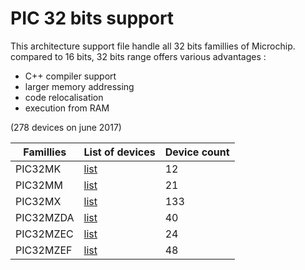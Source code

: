 # PIC 32 bits support

This architecture support file handle all 32 bits famillies of Microchip. compared to 16 bits, 32 bits range offers various advantages :

* C++ compiler support
* larger memory addressing
* code relocalisation
* execution from RAM

(278 devices on june 2017)

|Famillies|List of devices|Device count|
|---------|---------------|------------|
|PIC32MK|[list](../pic32mk/README.md)|12|
|PIC32MM|[list](../pic32mm/README.md)|21|
|PIC32MX|[list](../pic32mx/README.md)|133|
|PIC32MZDA|[list](../pic32mzda/README.md)|40|
|PIC32MZEC|[list](../pic32mzec/README.md)|24|
|PIC32MZEF|[list](../pic32mzef/README.md)|48|
